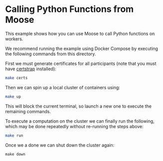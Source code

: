 # Calling Python Functions from Moose

This example shows how you can use Moose to call Python functions on workers.

We recommend running the example using Docker Compose by executing the following commands from this directory.

First we must generate certificates for all participants (note that you must have [certstrap](https://github.com/square/certstrap) installed):

```sh
make certs
```

Then we can spin up a local cluster of containers using:

```sh
make up
```

This will block the current terminal, so launch a new one to execute the remaining commands.

To execute a computation on the cluster we can finally run the following, which may be done repeatedly without re-running the steps above:

```sh
make run
```

Once we a done we can shut down the cluster again:

```
make down
```

